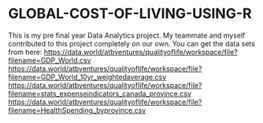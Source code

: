 # GLOBAL-COST-OF-LIVING-USING-R
This is my pre final year Data Analytics project. My teammate and myself contributed to this project completely on our own. You can get the data sets from here:
https://data.world/atbventures/qualityoflife/workspace/file?filename=GDP_World.csv
https://data.world/atbventures/qualityoflife/workspace/file?filename=GDP_World_10yr_weightedaverage.csv
https://data.world/atbventures/qualityoflife/workspace/file?filename=stats_expenseindicators_canada_province.csv
https://data.world/atbventures/qualityoflife/workspace/file?filename=HealthSpending_byprovince.csv
